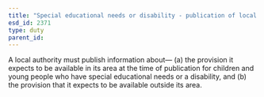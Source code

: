 ```yaml
---
title: "Special educational needs or disability - publication of local information"
esd_id: 2371
type: duty
parent_id:  
---
```


A local authority must publish information about—
(a) the provision it expects to be available in its area at the time of publication for children and young people who have special educational needs or a disability, and
(b) the provision that it expects to be available outside its area.

